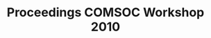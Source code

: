 ---
layout: proceedings
title: Proceedings COMSOC Workshop 2010
year: 2010
permalink: /proceedings/2010/
---